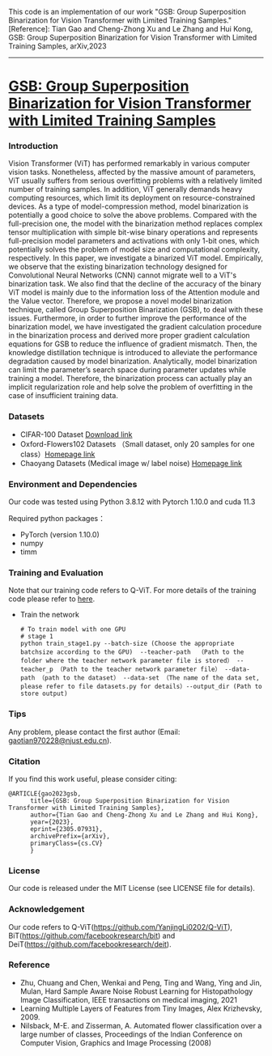 This code is an implementation of our work "GSB: Group Superposition Binarization for Vision Transformer with Limited Training Samples."
[Reference]: Tian Gao and Cheng-Zhong Xu and Le Zhang and Hui Kong, GSB: Group Superposition Binarization for Vision Transformer with Limited Training Samples, arXiv,2023


----------------------------------------------------------------------------------------------------------------------------------------------------------
# [GSB: Group Superposition Binarization for Vision Transformer with Limited Training Samples](https://arxiv.org/abs/2305.07931)
### Introduction
Vision Transformer (ViT) has performed remarkably in various computer vision tasks. Nonetheless, affected by the massive amount of parameters, ViT usually suffers from serious overfitting problems with a relatively limited number of training samples. In addition, ViT generally demands heavy computing resources, which limit its deployment on resource-constrained devices. As a type of model-compression method,  model binarization is potentially a good choice to solve the above problems. Compared with the full-precision one, the model with the binarization method replaces complex tensor multiplication with simple bit-wise binary operations and represents full-precision model parameters and activations with only 1-bit ones, which potentially solves the problem of model size and computational complexity, respectively. In this paper, we investigate a binarized ViT model. Empirically, we observe that the existing binarization technology designed for Convolutional Neural Networks (CNN) cannot migrate well to a ViT's binarization task. We also find that the decline of the accuracy of the binary ViT model is mainly due to the information loss of the Attention module and the Value vector. Therefore, we propose a novel model binarization technique, called Group Superposition Binarization (GSB), to deal with these issues. Furthermore, in order to further improve the performance of the binarization model, we have investigated the gradient calculation procedure in the binarization process and derived more proper gradient calculation equations for GSB to reduce the influence of gradient mismatch. Then, the knowledge distillation technique is introduced to alleviate the performance degradation caused by model binarization. Analytically, model binarization can limit the parameter’s search space during parameter updates while training a model. Therefore, the binarization process can actually play an implicit regularization role and help solve the problem of overfitting in the case of insufficient training data. 
### Datasets
* CIFAR-100 Dataset [Download link](http://www.cs.toronto.edu/~kriz/cifar.html)
* Oxford-Flowers102 Datasets （Small dataset, only 20 samples for one class）[Homepage link](https://www.robots.ox.ac.uk/~vgg/data/flowers/102)
* Chaoyang Datasets (Medical image w/ label noise) [Homepage link](https://bupt-ai-cz.github.io/HSA-NRL/)  
### Environment and Dependencies
Our code was tested using Python 3.8.12 with Pytorch 1.10.0 and cuda 11.3  

Required python packages：
* PyTorch (version 1.10.0)
* numpy
* timm
### Training and Evaluation
Note that our training code refers to Q-ViT. For more details of the training code please refer to [here](https://github.com/YanjingLi0202/Q-ViT).

* Train the network
     
     ```
     # To train model with one GPU
     # stage 1
     python train_stage1.py --batch-size (Choose the appropriate batchsize according to the GPU)  --teacher-path  （Path to the folder where the teacher network parameter file is stored） --teacher_p （Path to the teacher network parameter file） --data-path （path to the dataset） --data-set （The name of the data set, please refer to file datasets.py for details）--output_dir (Path to store output)
### Tips
   Any problem, please contact the first author (Email: gaotian970228@njust.edu.cn).
### Citation
If you find this work useful, please consider citing:

    @ARTICLE{gao2023gsb,
          title={GSB: Group Superposition Binarization for Vision Transformer with Limited Training Samples}, 
          author={Tian Gao and Cheng-Zhong Xu and Le Zhang and Hui Kong},
          year={2023},
          eprint={2305.07931},
          archivePrefix={arXiv},
          primaryClass={cs.CV}
          }
### License
Our code is released under the MIT License (see LICENSE file for details).
### Acknowledgement
Our code refers to Q-ViT(https://github.com/YanjingLi0202/Q-ViT), BiT(https://github.com/facebookresearch/bit) and DeiT(https://github.com/facebookresearch/deit).




### Reference
* Zhu, Chuang and Chen, Wenkai and Peng, Ting and Wang, Ying and Jin, Mulan, Hard Sample Aware Noise Robust Learning for Histopathology Image Classification, IEEE transactions on medical imaging, 2021
* Learning Multiple Layers of Features from Tiny Images, Alex Krizhevsky, 2009.
* Nilsback, M-E. and Zisserman, A. Automated flower classification over a large number of classes, Proceedings of the Indian Conference on Computer Vision, Graphics and Image Processing (2008)

